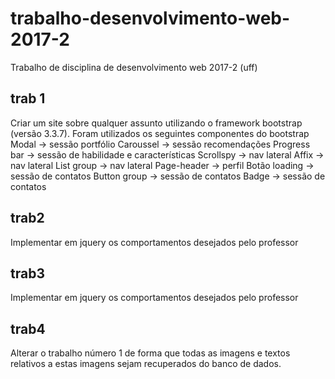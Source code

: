 # trabalho-desenvolvimento-web-2017-2
Trabalho de disciplina de desenvolvimento web 2017-2 (uff)
## trab 1
Criar um site sobre qualquer assunto utilizando o framework bootstrap (versão 3.3.7).
Foram utilizados os seguintes componentes do bootstrap
Modal -> sessão portfólio
Caroussel -> sessão recomendações
Progress bar -> sessão de habilidade e características
Scrollspy ->  nav lateral
Affix -> nav lateral
List group -> nav lateral
Page-header -> perfil
Botão loading -> sessão de contatos
Button group -> sessão de contatos
Badge -> sessão de contatos
## trab2
Implementar em jquery os comportamentos desejados pelo professor
## trab3
Implementar em jquery os comportamentos desejados pelo professor
## trab4
Alterar o trabalho número 1 de forma que todas as imagens e textos relativos a estas imagens sejam recuperados do banco de dados.  
  

